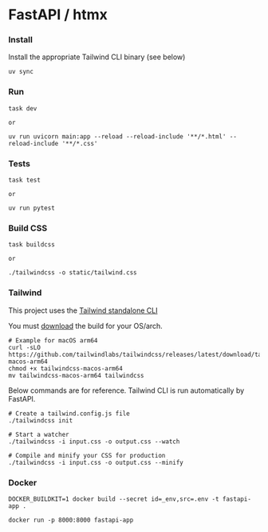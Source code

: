# FastAPI / htmx

### Install

Install the appropriate Tailwind CLI binary (see below)

```
uv sync
```

### Run

```
task dev

or

uv run uvicorn main:app --reload --reload-include '**/*.html' --reload-include '**/*.css'
```

### Tests

```
task test

or

uv run pytest
```

### Build CSS

```
task buildcss

or

./tailwindcss -o static/tailwind.css
```

### Tailwind

This project uses the [ Tailwind standalone CLI](https://tailwindcss.com/blog/standalone-cli)

You must [download](https://github.com/tailwindlabs/tailwindcss/releases/latest) the build for your OS/arch.

```
# Example for macOS arm64
curl -sLO https://github.com/tailwindlabs/tailwindcss/releases/latest/download/tailwindcss-macos-arm64
chmod +x tailwindcss-macos-arm64
mv tailwindcss-macos-arm64 tailwindcss
```

Below commands are for reference. Tailwind CLI is run automatically by FastAPI.

```
# Create a tailwind.config.js file
./tailwindcss init

# Start a watcher
./tailwindcss -i input.css -o output.css --watch

# Compile and minify your CSS for production
./tailwindcss -i input.css -o output.css --minify
```

### Docker

```
DOCKER_BUILDKIT=1 docker build --secret id=_env,src=.env -t fastapi-app .

docker run -p 8000:8000 fastapi-app
```
